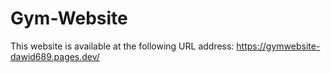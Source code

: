 # Gym-Website

This website is available at the following URL address: https://gymwebsite-dawid689.pages.dev/ 